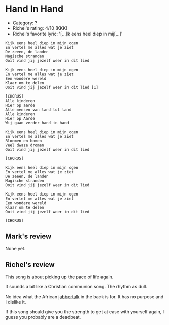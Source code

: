 # Hand In Hand

 * Category: ?
 * Richel's rating: 4/10 (KKK)
 * Richel's favorite lyric: '[...]k eens heel diep in mij[...]'

```
Kijk eens heel diep in mijn ogen
En vertel me alles wat je ziet
De zeeen, de landen
Magische stranden
Ooit vind jij jezelf weer in dit lied

Kijk eens heel diep in mijn ogen
En vertel me alles wat je ziet
Een wondere wereld
Klaar om te delen
Ooit vind jij jezelf weer in dit lied [1]

[CHORUS]
Alle kinderen
Hier op aarde
Alle mensen van land tot land
Alle kinderen
Hier op Aarde
Wij gaan verder hand in hand

Kijk eens heel diep in mijn ogen
En vertel me alles wat je ziet
Bloemen en bomen
Veel dwaze dromen
Ooit vind jij jezelf weer in dit lied

[CHORUS]

Kijk eens heel diep in mijn ogen
En vertel me alles wat je ziet
De zeeen, de landen
Magische stranden
Ooit vind jij jezelf weer in dit lied

Kijk eens heel diep in mijn ogen
En vertel me alles wat je ziet
Een wondere wereld
Klaar om te delen
Ooit vind jij jezelf weer in dit lied

[CHORUS]
```

## Mark's review

None yet.

## Richel's review

This song is about picking up the pace of life again.

It sounds a bit like a Christian communion song. The
rhythm as dull. 

No idea what the African [jabbertalk](Jabbertalk.md) in the back
is for. It has no purpose and I dislike it.

If this song should give you the strength to get at ease
with yourself again, I guess you probably are a deadbeat.
